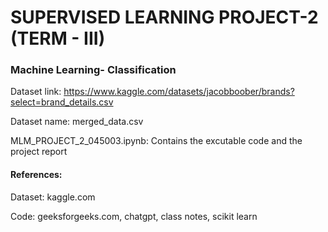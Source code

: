 # SUPERVISED LEARNING PROJECT-2 (TERM - III)

### Machine Learning- Classification

Dataset link: https://www.kaggle.com/datasets/jacobboober/brands?select=brand_details.csv

Dataset name: merged_data.csv

MLM_PROJECT_2_045003.ipynb: Contains the excutable code and the project report

#### References: 

Dataset: kaggle.com

Code: geeksforgeeks.com, chatgpt, class notes, scikit learn
